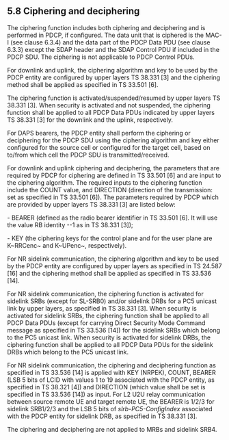## 5.8 Ciphering and deciphering

The ciphering function includes both ciphering and deciphering and is
performed in PDCP, if configured. The data unit that is ciphered is the
MAC-I (see clause 6.3.4) and the data part of the PDCP Data PDU (see
clause 6.3.3) except the SDAP header and the SDAP Control PDU if
included in the PDCP SDU. The ciphering is not applicable to PDCP
Control PDUs.

For downlink and uplink, the ciphering algorithm and key to be used by
the PDCP entity are configured by upper layers TS 38.331 \[3\] and the
ciphering method shall be applied as specified in TS 33.501 \[6\].

The ciphering function is activated/suspended/resumed by upper layers TS
38.331 \[3\]. When security is activated and not suspended, the
ciphering function shall be applied to all PDCP Data PDUs indicated by
upper layers TS 38.331 \[3\] for the downlink and the uplink,
respectively.

For DAPS bearers, the PDCP entity shall perform the ciphering or
deciphering for the PDCP SDU using the ciphering algorithm and key
either configured for the source cell or configured for the target cell,
based on to/from which cell the PDCP SDU is transmitted/received.

For downlink and uplink ciphering and deciphering, the parameters that
are required by PDCP for ciphering are defined in TS 33.501 \[6\] and
are input to the ciphering algorithm. The required inputs to the
ciphering function include the COUNT value, and DIRECTION (direction of
the transmission: set as specified in TS 33.501 \[6\]). The parameters
required by PDCP which are provided by upper layers TS 38.331 \[3\] are
listed below:

\- BEARER (defined as the radio bearer identifier in TS 33.501 \[6\]. It
will use the value RB identity --1 as in TS 38.331 \[3\]);

\- KEY (the ciphering keys for the control plane and for the user plane
are K~RRCenc~ and K~UPenc~, respectively).

For NR sidelink communication, the ciphering algorithm and key to be
used by the PDCP entity are configured by upper layers as specified in
TS 24.587 \[16\] and the ciphering method shall be applied as specified
in TS 33.536 \[14\].

For NR sidelink communication, the ciphering function is activated for
sidelink SRBs (except for SL-SRB0) and/or sidelink DRBs for a PC5
unicast ‎link by upper layers, as specified in TS 38.331 \[3\]. When
security is activated for sidelink SRBs, the ciphering function ‎shall be
applied to all PDCP Data PDUs (except for carrying Direct Security Mode
Command message as specified in TS 33.536 \[14\]) for the sidelink SRBs
which belong to ‎the PC5 unicast link.‎ When security is activated for
sidelink DRBs, the ciphering function ‎shall be applied to all PDCP Data
PDUs for the sidelink DRBs which belong to ‎the PC5 unicast link.‎

For NR sidelink communication, the ciphering and deciphering function as
specified in TS 33.536 \[14\] is applied with KEY (NRPEK), COUNT, BEARER
(LSB 5 bits of LCID with values 1 to 19 associated with the PDCP entity,
as specified in TS 38.321 \[4\]) and DIRECTION (which value shall be set
is specified in TS 33.536 \[14\]) as input. For L2 U2U relay
communication between source remote UE and target remote UE, the BEARER
is 1/2/3 for sidelink SRB1/2/3 and the LSB 5 bits of
*slrb-PC5-ConfigIndex* associated with the PDCP entity for sidelink DRB,
as specified in TS 38.331 \[3\].

The ciphering and deciphering are not applied to MRBs and sidelink SRB4.